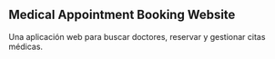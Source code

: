 ## Medical Appointment Booking Website

Una aplicación web para buscar doctores, reservar y gestionar citas médicas.
